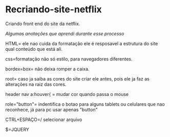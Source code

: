 # Recriando-site-netflix

Criando front end do site da netflix.

*Algumas anotações que aprendi durante esse processo*

HTML= ele nao cuida da formatação ele é resposavel a estrutura do site qual conteúdo que está ali.

css=formatação não só estilo, para navegadores diferentes.

bordex=box= não deixa romper a caixa.

root= caso ja saiba as cores do site criar ele antes, pois ele ja faz as alterações na raiz das cores.

header nav a:houver{  = mudar cor quando passa o mouse

role="button"= indentifica o botao para alguns tablets ou celulares que nao reconhece, já para pc usar apenas "button"


CTRL+ESPAÇO=/ selecionar arquivo

$=JQUERY
